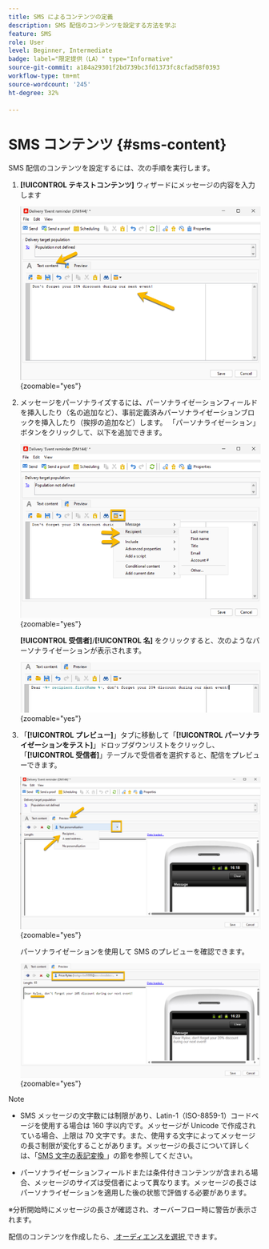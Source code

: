 ```yaml
---
title: SMS によるコンテンツの定義
description: SMS 配信のコンテンツを設定する方法を学ぶ
feature: SMS
role: User
level: Beginner, Intermediate
badge: label="限定提供（LA）" type="Informative"
source-git-commit: a184a29301f2bd739bc3fd1373fc8cfad58f0393
workflow-type: tm+mt
source-wordcount: '245'
ht-degree: 32%

---
```



# SMS コンテンツ {#sms-content}

SMS 配信のコンテンツを設定するには、次の手順を実行します。

1. **[!UICONTROL テキストコンテンツ]** ウィザードにメッセージの内容を入力します

   ![](assets/sms_content.png){zoomable="yes"}

1. メッセージをパーソナライズするには、パーソナライゼーションフィールドを挿入したり（名の追加など）、事前定義済みパーソナライゼーションブロックを挿入したり（挨拶の追加など）します。 「パーソナライゼーション」ボタンをクリックして、以下を追加できます。

   ![](assets/sms_perso.png){zoomable="yes"}

   **[!UICONTROL 受信者]**/**[!UICONTROL 名]** をクリックすると、次のようなパーソナライゼーションが表示されます。

   ![](assets/sms_perso_recipient.png){zoomable="yes"}

1. 「**[!UICONTROL プレビュー]**」タブに移動して「**[!UICONTROL パーソナライゼーションをテスト]**」ドロップダウンリストをクリックし、「**[!UICONTROL 受信者]**」テーブルで受信者を選択すると、配信をプレビューできます。

   ![](assets/sms_preview.png){zoomable="yes"}

   パーソナライゼーションを使用して SMS のプレビューを確認できます。

   ![](assets/sms_preview_phone.png){zoomable="yes"}

>[!NOTE]
>
>* SMS メッセージの文字数には制限があり、Latin-1（ISO-8859-1）コードページを使用する場合は 160 字以内です。メッセージが Unicode で作成されている場合、上限は 70 文字です。また、使用する文字によってメッセージの長さ制限が変化することがあります。メッセージの長さについて詳しくは、「[SMS 文字の表記変換 ](smpp-external-account.md#smpp-channel-settings)」の節を参照してください。
>
>* パーソナライゼーションフィールドまたは条件付きコンテンツが含まれる場合、メッセージのサイズは受信者によって異なります。メッセージの長さはパーソナライゼーションを適用した後の状態で評価する必要があります。
>
>※分析開始時にメッセージの長さが確認され、オーバーフロー時に警告が表示されます。

配信のコンテンツを作成したら、[ オーディエンスを選択 ](sms-audience.md) できます。